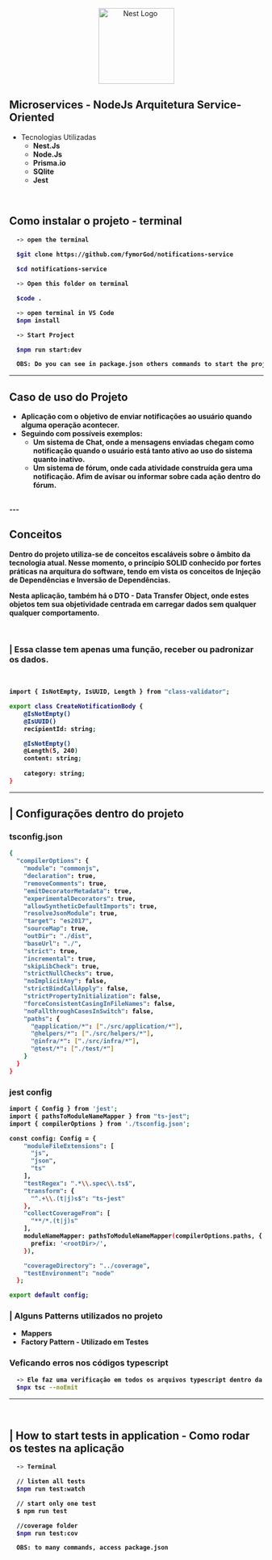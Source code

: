 <p align="center">
  <a href="http://nestjs.com/" target="blank"><img src="https://nestjs.com/img/logo-small.svg" width="150" alt="Nest Logo" /></a>
</p>

## Microservices - NodeJs Arquitetura Service-Oriented

- Tecnologias Utilizadas
    - <strong>Nest.Js
    - Node.Js
    - Prisma.io
    - SQlite
    - Jest
<br>

## Como instalar o projeto - terminal
```bash
  -> open the terminal 

  $git clone https://github.com/fymorGod/notifications-service
  
  $cd notifications-service

  -> Open this folder on terminal

  $code .

  -> open terminal in VS Code
  $npm install

  -> Start Project

  $npm run start:dev 

  OBS: Do you can see in package.json others commands to start the project
```

---
## Caso de uso do Projeto
- Aplicação com o objetivo de enviar notificações ao usuário quando alguma operação acontecer.
- Seguindo com possíveis exemplos:
    - Um sistema de Chat, onde a mensagens enviadas chegam como notificação quando o usuário está tanto ativo ao uso do sistema quanto inativo.
    - Um sistema de fórum, onde cada atividade construída gera uma notificação. Afim de avisar ou informar sobre cada ação dentro do fórum.
<br>
---
<br>

## Conceitos 

<p>Dentro do projeto utiliza-se de conceitos escaláveis sobre o âmbito da tecnologia atual. Nesse momento, o princípio SOLID conhecido por fortes práticas na arquitura do software, tendo em vista os conceitos de<strong> Injeção de Dependências e Inversão de Dependências</strong>.
</p>
<p>
  Nesta aplicação, também há o DTO - Data Transfer Object, onde estes objetos tem sua objetividade centrada em <strong>carregar dados</strong> sem qualquer qualquer comportamento.
</p>
<br>

### | Essa classe tem apenas uma função, receber ou  padronizar os dados.
<br>

```bash
import { IsNotEmpty, IsUUID, Length } from "class-validator";

export class CreateNotificationBody {
    @IsNotEmpty()
    @IsUUID()
    recipientId: string;

    @IsNotEmpty()
    @Length(5, 240)
    content: string;
    
    category: string;
}
```
___

## | Configurações dentro do projeto
### tsconfig.json

  ```bash
  {
    "compilerOptions": {
      "module": "commonjs",
      "declaration": true,
      "removeComments": true,
      "emitDecoratorMetadata": true,
      "experimentalDecorators": true,
      "allowSyntheticDefaultImports": true,
      "resolveJsonModule": true,
      "target": "es2017",
      "sourceMap": true,
      "outDir": "./dist",
      "baseUrl": "./",
      "strict": true,
      "incremental": true,
      "skipLibCheck": true,
      "strictNullChecks": true,
      "noImplicitAny": false,
      "strictBindCallApply": false,
      "strictPropertyInitialization": false,
      "forceConsistentCasingInFileNames": false,
      "noFallthroughCasesInSwitch": false,
      "paths": {
        "@application/*": ["./src/application/*"],
        "@helpers/*": ["./src/helpers/*"],
        "@infra/*": ["./src/infra/*"],
        "@test/*": ["./test/*"]
      }
    }
}

  ```

  ### jest config

  ```bash
  import { Config } from 'jest';
  import { pathsToModuleNameMapper } from "ts-jest";
  import { compilerOptions } from './tsconfig.json';

  const config: Config = {
      "moduleFileExtensions": [
        "js",
        "json",
        "ts"
      ],
      "testRegex": ".*\\.spec\\.ts$",
      "transform": {
        "^.+\\.(t|j)s$": "ts-jest"
      },
      "collectCoverageFrom": [
        "**/*.(t|j)s"
      ],
      moduleNameMapper: pathsToModuleNameMapper(compilerOptions.paths, {
        prefix: '<rootDir>/',
      }),

      "coverageDirectory": "../coverage",
      "testEnvironment": "node"
    };

export default config;
  ```

  ###  | Alguns Patterns utilizados no projeto
  - Mappers
  - Factory Pattern - Utilizado em Testes

  ### Veficando erros nos códigos typescript

  ```bash
    -> Ele faz uma verificaçâo em todos os arquivos typescript dentro da aplicação.
    $npx tsc --noEmit

  ```

---

<br>

## | How to start tests in application - Como rodar os testes na aplicação

```bash
  -> Terminal

  // listen all tests
  $npm run test:watch

  // start only one test
  $ npm run test

  //coverage folder
  $npm run test:cov

  OBS: to many commands, access package.json
```